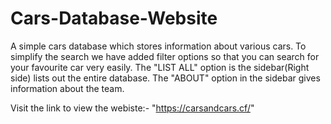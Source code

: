# Cars-Database-Website
A simple cars database which stores information about various cars.
To simplify the search we have added filter options so that you can search for your favourite car very easily.
The "LIST ALL" option is the sidebar(Right side) lists out the entire database.
The "ABOUT" option in the sidebar gives information about the team.

Visit the link to view the webiste:-
"https://carsandcars.cf/"

